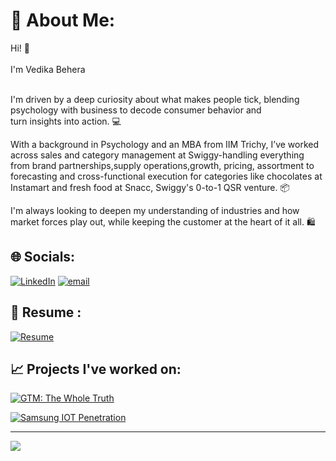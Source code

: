# 💫 About Me:
Hi! 👋<br><br>
I'm Vedika Behera<br><br>

I'm driven by a deep curiosity about what makes people tick, blending psychology with business to decode consumer behavior and <br>
turn insights into action. 💻

With a background in Psychology and an MBA from IIM Trichy, I’ve worked across sales and category management at Swiggy-handling 
everything from brand partnerships,supply operations,growth, pricing, assortment to forecasting and cross-functional execution 
for categories like chocolates at Instamart and fresh food at Snacc, Swiggy's 0-to-1 QSR venture. 📦

I'm always looking to deepen my understanding of industries and how market forces play out, while keeping the customer at the heart of it all. 🛍️



## 🌐 Socials:
[![LinkedIn](https://img.shields.io/badge/LinkedIn-%230077B5.svg?logo=linkedin&logoColor=white)](https://www.linkedin.com/in/vedikabehera?utm_source=share&utm_campaign=share_via&utm_content=profile&utm_medium=ios_app) 
[![email](https://img.shields.io/badge/Email-D14836?logo=gmail&logoColor=white)](mailto:beheravedika@gmail.com)


## 📄 Resume :
[![Resume](https://img.shields.io/badge/View%20My%20Resume-3DBE29?style=flat&logo=dropbox&logoColor=white)](https://www.dropbox.com/scl/fi/bkr7c7ss7962xdgclqnfk/VedikaBehera_IIMTiruchirapalli.pdf?rlkey=vnezum1io8mdqpjcwld9m2rzd&st=o4fa7u9t&dl=0)


## 📈 Projects I've worked on:


[![GTM: The Whole Truth](https://img.shields.io/badge/GTM%3A%20The%20Whole%20Truth-FFC0CB?style=flat&logo=&logoColor=purple&color=FFC0CB&labelColor=FFC0CB&logoWidth=20)](https://www.dropbox.com/scl/fi/mwh14ulyhemzo1274l8nm/Whole-Truth-Dilemma.pdf?rlkey=bxzwlry2s90yjsr0pe8cq193k&st=nmjkprki&dl=0)  

[![Samsung IOT Penetration](https://img.shields.io/badge/Samsung%20IOT%20Penetration-D3D3D3?style=flat&logo=&logoColor=black&color=D3D3D3&labelColor=D3D3D3&logoWidth=20)](https://www.dropbox.com/scl/fi/k8m1p1sp4l536vaz9750b/Samsung-s-New-Tech.png?rlkey=8jfzp3cd8q4wltkwn6i52vrpa&st=kz6yzko)


---
[![](https://visitcount.itsvg.in/api?id=VedikaBehera&icon=0&color=0)](https://visitcount.itsvg.in)

<!-- Proudly created with GPRM ( https://gprm.itsvg.in ) -->
